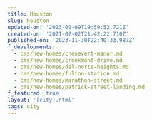 ```yaml
---
title: Houston
slug: houston
updated-on: '2023-02-09T19:59:52.721Z'
created-on: '2021-07-02T21:42:22.710Z'
published-on: '2023-11-30T22:40:33.987Z'
f_developments:
  - cms/new-homes/chenevert-manor.md
  - cms/new-homes/creekmont-drive.md
  - cms/new-homes/del-norte-heights.md
  - cms/new-homes/fulton-station.md
  - cms/new-homes/marathon-street.md
  - cms/new-homes/patrick-street-landing.md
f_featured: true
layout: '[city].html'
tags: city
---
```



